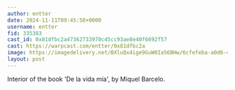 ```yaml
---
author: entter
date: 2024-11-11T09:45:58+0000
username: entter
fid: 335383
cast_id: 0x81dfbc2a47362733970c45cc93ae8e40f6692f57
cast: https://warpcast.com/entter/0x81dfbc2a
image: https://imagedelivery.net/BXluQx4ige9GuW0Ia56BHw/6cfefeba-a0d6-49d9-c581-88f7c6924b00/original
layout: post
---
```

Interior of the book 'De la vida mía', by Miquel Barcelo.  

<img src='https://imagedelivery.net/BXluQx4ige9GuW0Ia56BHw/6cfefeba-a0d6-49d9-c581-88f7c6924b00/original' alt='' referrerpolicy='no-referrer'/>